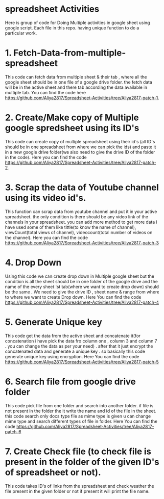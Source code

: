 # spreadsheet Activities
Here is group of code for Doing Multiple activities in google sheet using google script.
Each file in this repo. having unique function to do a particular work. 

# 1. Fetch-Data-from-multiple-spreadsheet 
This code can fetch data from multiple sheet & their tab , where all the google sheet should be in one file of a google drive folder. the fetch data will be in the active sheet and there tab  according the data available in multiple tab. You can find the code here https://github.com/Aliya2817/Spreadsheet-Activities/tree/Aliya2817-patch-1.

# 2. Create/Make copy of Multiple google spredsheet using its ID's
This code can create copy of multiple spreadsheet using their id's (all ID's should be in one spreadsheet from where we can pick the ids) and paste it in a new google drive folder(we also need to give the drive ID of the folder in the code). Here you can find the code https://github.com/Aliya2817/Spreadsheet-Activities/tree/Aliya2817-patch-2.

# 3. Scrap the data of Youtube channel using its video id's.
This function can scrap data from youtube channel and put it in your active spreadsheet. the only condition is there should be any video link of the channels in your spreadsheet.
you can add more method to get more data i have used some of them like tittle(to know the name of channel), viewCount(total views of channel), videocount(total number of videos on the channel). Here you can find the code https://github.com/Aliya2817/Spreadsheet-Activities/tree/Aliya2817-patch-3 

# 4. Drop Down 
Using this code we can create drop down in Multiple google sheet but the condition is all the sheet should be in one folder of the google drive and the name of the every sheet !st tab(where we want to create drop down) should be the same . We need to give the drive ID , sheet name & range from where to where we want to create Drop down. Here You can find the code  https://github.com/Aliya2817/Spreadsheet-Activities/tree/Aliya2817-patch-4 

# 5. Generate Unique key
This code get the data from the active sheet and concatenate it(for concatenation i have pick the data fro column one , column 3 and column 7 . you can change the data as per your need) . after that it just encrypt the concatenated data and generate a unique key . so basically this code generate unique key using encryption.
 Here You can find the code  https://github.com/Aliya2817/Spreadsheet-Activities/tree/Aliya2817-patch-5 
 
 # 6. Search file from google drive folder
 This code pick file from one folder and search into another folder. if file is not present in the folder the it write the name and id of the file in the sheet. this code search only docs type file as mime type is given u can change mime type and search different types of file in folder. Here You can find the code  https://github.com/Aliya2817/Spreadsheet-Activities/tree/Aliya2817-patch-6 
 
 # 7. Create Check file (to check file is present in the folder of the  given ID's of spreadsheet or not).
 This code takes ID's of links from the spreadsheet and check weather the file present in the given folder or not if present it will print the file name.
 



